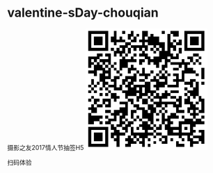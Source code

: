 # valentine-sDay-chouqian
摄影之友2017情人节抽签H5
![](https://raw.githubusercontent.com/Angewell/valentine-sDay-chouqian/master/valentain'sDay_chouqian.png)

扫码体验
